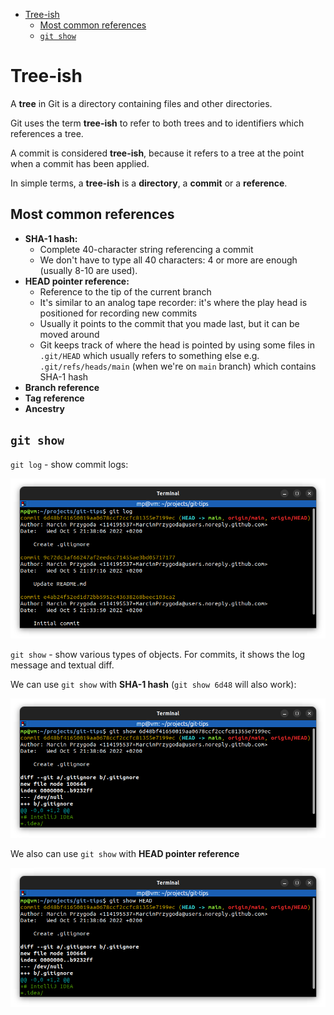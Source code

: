 <!-- TOC -->
* [Tree-ish](#tree-ish)
  * [Most common references](#most-common-references)
  * [`git show`](#git-show)
<!-- TOC -->

# Tree-ish

A **tree** in Git is a directory containing files and other directories.

Git uses the term **tree-ish** to refer to both trees and to identifiers which references a tree.

A commit is considered **tree-ish**, because it refers to a tree at the point when a commit has been applied.

In simple terms, a **tree-ish** is a **directory**, a **commit** or a **reference**.

## Most common references
* **SHA-1 hash:**
  * Complete 40-character string referencing a commit
  * We don't have to type all 40 characters: 4 or more are enough (usually 8-10 are used).
* **HEAD pointer reference:**
  * Reference to the tip of the current branch
  * It's similar to an analog tape recorder: it's where the play head is positioned for recording new commits
  * Usually it points to the commit that you made last, but it can be moved around
  * Git keeps track of where the head is pointed by using some files in `.git/HEAD` which usually refers to something else e.g. `.git/refs/heads/main` (when we're on `main` branch) which contains SHA-1 hash
* **Branch reference**
* **Tag reference**
* **Ancestry**

## `git show`

`git log` - show commit logs:

![git-log.png](images/git-log.png)

`git show` - show various types of objects. For commits, it shows the log message and textual diff.

We can use `git show` with **SHA-1 hash** (`git show 6d48` will also work):

![git-show-sha-1.png](images/git-show-sha-1.png)

We also can use `git show` with **HEAD pointer reference**

![git-show-head.png](images/git-show-head.png)